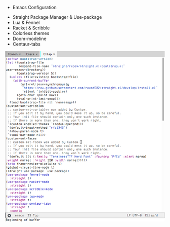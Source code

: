 * Emacs Configuration
- Straight Package Manager & Use-package
- Lua & Fennel
- Racket & Scribble
- Colorless themes
- Doom-modeline
- Centaur-tabs

![screenshot](https://github.com/youssefsahli/emacs-file/blob/main/img/screenshot.png)
